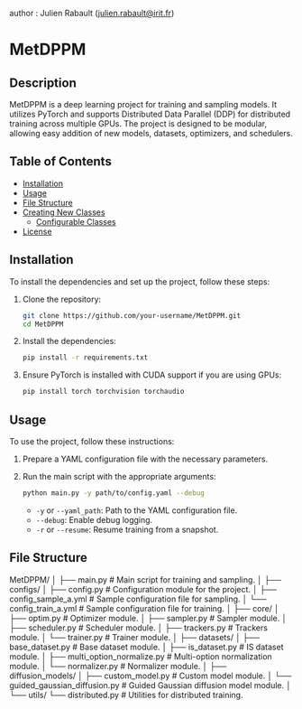 author : Julien Rabault (julien.rabault@irit.fr)

 # MetDPPM

## Description

MetDPPM is a deep learning project for training and sampling models. It utilizes PyTorch and supports Distributed Data Parallel (DDP) for distributed training across multiple GPUs. The project is designed to be modular, allowing easy addition of new models, datasets, optimizers, and schedulers.

## Table of Contents

- [Installation](#installation)
- [Usage](#usage)
- [File Structure](#file-structure)
- [Creating New Classes](#creating-new-classes)
  - [Configurable Classes](#configurable-classes)
- [License](#license)

## Installation

To install the dependencies and set up the project, follow these steps:

1. Clone the repository:

    ```bash
    git clone https://github.com/your-username/MetDPPM.git
    cd MetDPPM
    ```

2. Install the dependencies:

    ```bash
    pip install -r requirements.txt
    ```

3. Ensure PyTorch is installed with CUDA support if you are using GPUs:

    ```bash
    pip install torch torchvision torchaudio
    ```

## Usage

To use the project, follow these instructions:

1. Prepare a YAML configuration file with the necessary parameters.

2. Run the main script with the appropriate arguments:

    ```bash
    python main.py -y path/to/config.yaml --debug
    ```

    - `-y` or `--yaml_path`: Path to the YAML configuration file.
    - `--debug`: Enable debug logging.
    - `-r` or `--resume`: Resume training from a snapshot.

## File Structure

MetDPPM/
│
├── main.py                          # Main script for training and sampling.
│
├── configs/
│   ├── config.py                    # Configuration module for the project.
│   ├── config_sample_a.yml          # Sample configuration file for sampling.
│   └── config_train_a.yml           # Sample configuration file for training.
│
├── core/
│   ├── optim.py                     # Optimizer module.
│   ├── sampler.py                   # Sampler module.
│   ├── scheduler.py                  # Scheduler module.
│   ├── trackers.py                  # Trackers module.
│   └── trainer.py                   # Trainer module.
│
├── datasets/
│   ├── base_dataset.py              # Base dataset module.
│   ├── is_dataset.py                # IS dataset module.
│   ├── multi_option_normalize.py   # Multi-option normalization module.
│   └── normalizer.py               # Normalizer module.
│
├── diffusion_models/
│   ├── custom_model.py              # Custom model module.
│   └── guided_gaussian_diffusion.py # Guided Gaussian diffusion model module.
│
└── utils/
└── distributed.py               # Utilities for distributed training.
